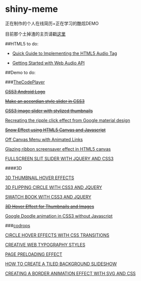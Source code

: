shiny-meme
==========

正在制作的个人在线简历+正在学习的酷炫DEMO

目前那个土掉渣的主页请戳[这里](http://ncuey.sinaapp.com/CrispElite/)

##HTML5 to do:


* [Quick Guide to Implementing the HTML5 Audio Tag](http://www.html5rocks.com/en/tutorials/audio/quick/)

* [Getting Started with Web Audio API](http://www.html5rocks.com/en/tutorials/webaudio/intro/)
[]()


##Demo to do:

###[TheCodePlayer](http://thecodeplayer.com/)

~~[CSS3 Android Logo](http://thecodeplayer.com/walkthrough/css3-android-logo)~~

~~[Make an accordian style slider in CSS3](http://thecodeplayer.com/walkthrough/make-an-accordian-style-slider-in-css3)~~

~~[CSS3 image slider with stylized thumbnails](http://thecodeplayer.com/walkthrough/css3-image-slider-with-stylized-thumbnails)~~

[Recreating the ripple click effect from Google material design](http://thecodeplayer.com/walkthrough/ripple-click-effect-google-material-design)

~~[Snow Effect using HTML5 Canvas and Javascript](http://thecodeplayer.com/walkthrough/html5-canvas-snow-effect)~~

[Off Canvas Menu with Animated Links](http://thecodeplayer.com/walkthrough/off-canvas-menu-animated-links)

[Glazing ribbon screensaver effect in HTML5 canvas](http://thecodeplayer.com/walkthrough/glazing-ribbon-screensaver-effect-in-html5-canvas)

[FULLSCREEN SLIT SLIDER WITH JQUERY AND CSS3](http://tympanus.net/Tutorials/FullscreenSlitSlider/)

####3D

[3D THUMBNAIL HOVER EFFECTS](http://tympanus.net/codrops/2012/06/18/3d-thumbnail-hover-effects/)

[3D FLIPPING CIRCLE WITH CSS3 AND JQUERY](http://tympanus.net/Tutorials/3DFlippingCircle/)

[SWATCH BOOK WITH CSS3 AND JQUERY](http://tympanus.net/Tutorials/SwatchBook/index2.html)

~~[3D Hover Effect for Thumbnails and Images](http://thecodeplayer.com/walkthrough/3d-thumbnail-image-hover-effect)~~

[Google Doodle animation in CSS3 without Javascript](http://thecodeplayer.com/walkthrough/google-doodle-animation-in-css3-without-javascript)


###[codrops](http://tympanus.net/codrops/category/tutorials/)

[CIRCLE HOVER EFFECTS WITH CSS TRANSITIONS](http://tympanus.net/codrops/2012/08/08/circle-hover-effects-with-css-transitions/)

[CREATIVE WEB TYPOGRAPHY STYLES](http://tympanus.net/codrops/2012/09/12/creative-web-typography-styles/)

[PAGE PRELOADING EFFECT](http://tympanus.net/codrops/2014/08/05/page-preloading-effect/)

[HOW TO CREATE A TILED BACKGROUND SLIDESHOW](http://tympanus.net/Tutorials/FourBoxes/)

[CREATING A BORDER ANIMATION EFFECT WITH SVG AND CSS](http://tympanus.net/Tutorials/BorderAnimationSVG/)

